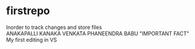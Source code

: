 # firstrepo
Inorder to track changes and store files                                                                                                                                         
ANAKAPALLI KANAKA VENKATA PHANEENDRA BABU 
"IMPORTANT FACT"
My first editing in VS